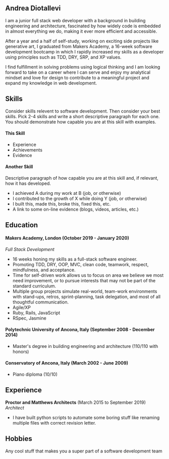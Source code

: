## Andrea Diotallevi

I am a junior full stack web developer with a background in building engineering and architecture, fascinated by how widely code is embedded in almost everything we do, making it ever more efficient and accessible.

After a year and a half of self-study, working on exciting side projects like generative art, I graduated from Makers Academy, a 16-week software development bootcamp in which I rapidly increased my skills as a developer using principles such as TDD, DRY, SRP, and XP values.

I find fulfillment in solving problems using logical thinking and I am looking forward to take on a career where I can serve and enjoy my analytical mindset and love for design to contribute to a meaningful project and expand my knowledge in web development.

## Skills

Consider skills relevent to software development. Then consider your best skills. Pick 2-4 skills and write a short descriptive paragraph for each one. You should demonstrate how capable you are at this skill with examples.

#### This Skill

- Experience
- Achievements
- Evidence

#### Another Skill

Descriptive paragraph of how capable you are at this skill and, if relevant, how it has developed.

- I achieved A during my work at B (job, or otherwise)
- I contributed to the growth of X while doing Y (job, or otherwise)
- I built this, made this, broke this, fixed this, etc.
- A link to some on-line evidence (blogs, videos, articles, etc.)

## Education

#### Makers Academy, London (October 2019 - January 2020)

*Full Stack Development*  

- 16 weeks honing my skills as a full-stack software engineer.
- Promoting TDD, DRY, OOP, MVC, clean code, teamwork, respect, mindfulness, and acceptance.
- Time for self-driven work allows us to focus on area we believe we most need improvement, or to pursue interests that may not be part of the standard curriculum.
- Multiple group projects simulate real-world, team-work environments with stand-ups, retros, sprint-planning, task delegation, and most of all thoughtful communication.
- Agile/XP
- Ruby, Rails, JavaScript
- RSpec, Jasmine

#### Polytechnic University of Ancona, Italy (September 2008 - December 2014)

- Master's degree in building engineering and architecture (110/110 with honors)

#### Conservatory of Ancona, Italy (March 2002 - June 2009)

- Piano diploma (10/10)

## Experience

**Proctor and Matthews Architects** (March 2015 to September 2019)    
*Architect*  
- I have built python scripts to automate some boring stuff like renaming multiple files with correct revision letter.

## Hobbies

Any cool stuff that makes you a super part of a software development team
